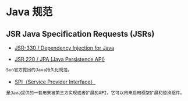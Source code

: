 # Java 规范

## JSR Java Specification Requests (JSRs) 
* [JSR-330 / Dependency Injection for Java](DI.md)

* [JSR 220 / JPA (Java Persistence API)](JPA.md)
```md
Sun官方提出的Java持久化规范。
```
* [SPI（Service Provider Interface）](SPI.md)
```md
是Java提供的一套用来被第三方实现或者扩展的API，它可以用来启用框架扩展和替换组件。
```

